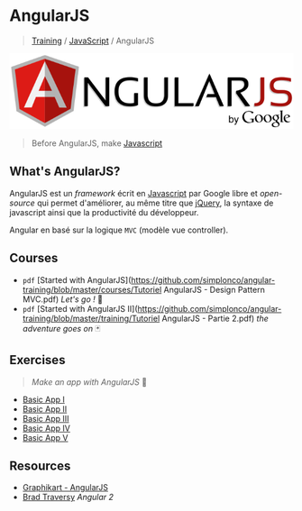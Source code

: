 # AngularJS

> [Training](https://github.com/simplonco/training/) / [JavaScript](https://github.com/simplonco/js-training/) / AngularJS

![](logo-angular.png)

> Before AngularJS, make [Javascript](https://github.com/simplonco/js-training/)

## What's AngularJS?

AngularJS est un _framework_ écrit en [Javascript](https://github.com/simplonco/js-training) par Google libre et _open-source_ qui permet d'améliorer, au même titre que [jQuery](https://github.com/simplonco/jquery-training), la syntaxe de javascript ainsi que la productivité du développeur. 

Angular en basé sur la logique `MVC` (modèle vue controller).

## Courses

* `pdf` [Started with AngularJS](https://github.com/simplonco/angular-training/blob/master/courses/Tutoriel AngularJS - Design Pattern MVC.pdf) _Let's go !_ :space_invader:
* `pdf` [Started with AngularJS II](https://github.com/simplonco/angular-training/blob/master/training/Tutoriel AngularJS - Partie 2.pdf) _the adventure goes on_ :black_joker:

## Exercises

>  _Make an app with AngularJS_ :game_die:

* [Basic App I](https://github.com/simplonco/angular-workshop)
* [Basic App II](https://github.com/simplonco/angular-workshop/blob/master/chapitre-1.md)
* [Basic App III](https://github.com/simplonco/angular-workshop/blob/master/chapitre-2.md)
* [Basic App IV](https://github.com/simplonco/angular-workshop/blob/master/chapitre-2.5.md)
* [Basic App V](https://github.com/simplonco/angular-workshop/blob/master/chapitre-3.md)

## Resources

* [Graphikart - AngularJS](https://www.youtube.com/playlist?list=PLjwdMgw5TTLUDlJyx4yIPQjoI-w-7Zs1r)
* [Brad Traversy](https://www.youtube.com/playlist?list=PLillGF-RfqbbZnAJlEzttBrbkAO27U_hd) _Angular 2_
